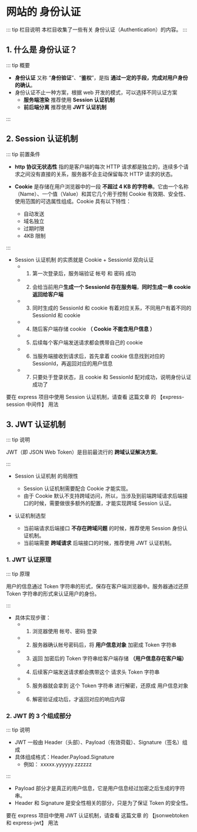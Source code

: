 # 网站的 身份认证

::: tip 栏目说明
本栏目收集了一些有关 身份认证（Authentication）的内容。
:::

## 1. 什么是 身份认证？

::: tip 概要

- **身份认证** 又称 “**身份验证**”、“**鉴权**”，是指 **通过一定的手段，完成对用户身份的确认**。
- 身份认证不止一种方案，根据 web 开发的模式，可以选择不同认证方案
  - **服务端渲染** 推荐使用 **Session 认证机制**
  - **前后端分离** 推荐使用 **JWT 认证机制**

:::

## 2. Session 认证机制

::: tip 前置条件

- **http 协议无状态性** 指的是客户端的每次 HTTP 请求都是独立的，连续多个请求之间没有直接的关系，服务器不会主动保留每次 HTTP 请求的状态。

- **Cookie** 是存储在用户浏览器中的一段 **不超过 4 KB 的字符串**。它由一个名称（Name）、一个值（Value）和其它几个用于控制 Cookie 有效期、安全性、使用范围的可选属性组成。Cookie 具有以下特性：
  - 自动发送
  - 域名独立
  - 过期时限
  - 4KB 限制

:::

- Session 认证机制 的实质就是 Cookie + SessionId 双向认证
  - 1. 第一次登录后，服务端验证 帐号 和 密码 成功
  - 2. 会给当前用户**生成一个 SessionId 存在服务端**，**同时生成一串 cookie 返回给客户端**
  - 3. 同时生成的 SessionId 和 cookie 有着对应关系，不同用户有着不同的 SessionId 和 cookie
  - 4. 随后客户端存储 cookie **（ Cookie 不能含用户信息 ）**
  - 5. 后续每个客户端发送请求都会携带自己的 cookie
  - 6. 当服务端接收到请求后，首先拿着 cookie 信息找到对应的 SessionId，再返回对应的用户信息
  - 7. 只要处于登录状态，且 cookie 和 SessionId 配对成功，说明身份认证成功了

<tgx-img title="Session 认证原理图"
    alt="Session 认证原理图"
    src="/browser/authentication/session-auth.png">
</tgx-img>

要在 express 项目中使用 Session 认证机制，请查看
<tgx-link href="/backend/tools/third-party-packages">这篇文章</tgx-link>
的 【express-session 中间件】 用法

## 3. JWT 认证机制

::: tip 说明

JWT（即 JSON Web Token）是目前最流行的 **跨域认证解决方案**。

:::

- Session 认证机制 的局限性

  - Session 认证机制需要配合 Cookie 才能实现。
  - 由于 Cookie 默认不支持跨域访问，所以，当涉及到前端跨域请求后端接口的时候，需要做很多额外的配置，才能实现跨域 Session 认证。

- 认证机制选型
  - 当前端请求后端接口 **不存在跨域问题** 的时候，推荐使用 Session 身份认证机制。
  - 当前端需要 **跨域请求** 后端接口的时候，推荐使用 JWT 认证机制。

### 1. JWT 认证原理

::: tip 原理

用户的信息通过 Token 字符串的形式，保存在客户端浏览器中。服务器通过还原 Token 字符串的形式来认证用户的身份。

:::

- 具体实现步骤：
  - 1. 浏览器使用 帐号、密码 登录
  - 2. 服务器确认帐号密码后，将 **用户信息对象** 加密成 Token 字符串
  - 3. 返回 加密后的 Token 字符串给客户端存储 **（用户信息存在客户端）**
  - 4. 后续客户端发送请求都会携带这个 请求头 Token 字符串
  - 5. 服务器就会拿到 这个 Token 字符串 进行解密，还原成 用户信息对象
  - 6. 解密验证成功后，才返回对应的响应内容

<tgx-img title="JWT 认证原理图"
    alt="JWT 认证原理图"
    src="/browser/authentication/token-auth.png">
</tgx-img>

### 2. JWT 的 3 个组成部分

::: tip 说明

- JWT 一般由 Header（头部）、Payload（有效荷载）、Signature（签名）组成
- 具体组成格式：Header.Payload.Signature
  - 例如： xxxxx.yyyyyy.zzzzzz

:::

- Payload 部分才是真正的用户信息，它是用户信息经过加密之后生成的字符串。
- Header 和 Signature 是安全性相关的部分，只是为了保证 Token 的安全性。

要在 express 项目中使用 JWT 认证机制，请查看
<tgx-link href="/backend/tools/third-party-packages">这篇文章</tgx-link>
的 【jsonwebtoken 和 express-jwt】 用法
